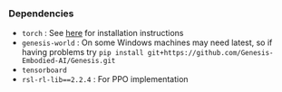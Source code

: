 ### Dependencies
- `torch` : See [here](https://pytorch.org/get-started/locally/) for installation instructions
- `genesis-world` : On some Windows machines may need latest, so if having problems try `pip install git+https://github.com/Genesis-Embodied-AI/Genesis.git`
- `tensorboard`
- `rsl-rl-lib==2.2.4` : For PPO implementation